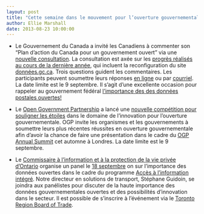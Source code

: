 ```yaml
---
layout: post
title: "Cette semaine dans le mouvement pour l’ouverture gouvernementale..."
author: Ellie Marshall
date: 2013-08-23 10:00:00
---
```

- Le Gouvernement du Canada a invité les Canadiens à commenter son “Plan d’action du Canada pour un gouvernement ouvert” via une [nouvelle consultation](http://donnees.gc.ca/fra/consultations/annee1). La consultation est axée sur les [progrès réalisés au cours de la dernière année](http://donnees.gc.ca/fra/le-plan-daction-du-canada-pour-un-gouvernement-ouvert-principaux-progres-realises-au-cours-de-lannee), qui incluent la reconfiguration du site  [données.gc.ca](http://donnes.gc.ca). Trois questions guident les commentaires. Les participants peuvent soumettre leurs réponses  [en ligne](http://donnees.gc.ca/fra/consultations/annee1) ou par [courriel](mailto:open-ouvert@tbs-sct.gc.ca). La date limite est le 9 septembre. Il s’agit d’une excellente occasion pour rappeler au gouvernement fédéral [l’importance des des données postales ouvertes!](http://blogue.nordouvert.ca/2013/03/08/les-donnees-de-code-postaux-maintenant/)

- Le [Open Government Partnership](http://www.opengovernmentpartnership.org) a lancé une [nouvelle compétition pour souligner les étoiles](http://www.opengovpartnership.org/bright-spots-competition) dans le domaine de l’innovation pour l’ouverture gouvernementale. OGP invite les organismes et les gouvernements à soumettre leurs plus récentes réussites en ouverture gouvernementale afin d’avoir la chance de faire une présentation dans le cadre du [OGP Annual Summit](http://www.opengovpartnership.org/ogp-london-annual-summit) cet automne à Londres. La date limite est le 9 septembre. 

- Le [Commissaire à l’information et à la protection de la vie privée d’Ontario](http://www.ipc.on.ca/french/Home-Page/Default.aspx) organise un panel le [18 septembre](http://www.ipc.on.ca/french/Access-to-Information/Right-to-Know/Default.aspx) on sur l’importance des données ouvertes dans le cadre du programme [Accès à l’information intégré](http://www.ipc.on.ca/french/access-to-information/Introduction-to-AbD/Default.aspx). Notre directeur en solutions de transport, Stéphane Guidoin, se joindra aux panélistes pour discuter de la haute importance des données gouvernementales ouvertes et des possibilités d’innovation dans le secteur. Il est possible de s’inscrire à l’événement via le [Toronto Region Board of Trade](http://www.bot.com/source/Meetings/cMeetingFunctionDetail.cfm?Section=Calendar&PRODUCT_MAJOR=DS091813).
